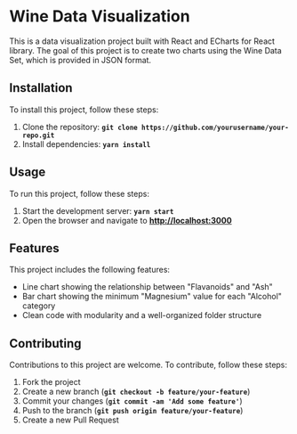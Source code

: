 # **Wine Data Visualization**

This is a data visualization project built with React and ECharts for React library. The goal of this project is to create two charts using the Wine Data Set, which is provided in JSON format.

## **Installation**

To install this project, follow these steps:

1. Clone the repository: **`git clone https://github.com/yourusername/your-repo.git`**
2. Install dependencies: **`yarn install`**

## **Usage**

To run this project, follow these steps:

1. Start the development server: **`yarn start`**
2. Open the browser and navigate to **[http://localhost:3000](http://localhost:3000/)**

## **Features**

This project includes the following features:

- Line chart showing the relationship between "Flavanoids" and "Ash"
- Bar chart showing the minimum "Magnesium" value for each "Alcohol" category
- Clean code with modularity and a well-organized folder structure

## **Contributing**

Contributions to this project are welcome. To contribute, follow these steps:

1. Fork the project
2. Create a new branch (**`git checkout -b feature/your-feature`**)
3. Commit your changes (**`git commit -am 'Add some feature'`**)
4. Push to the branch (**`git push origin feature/your-feature`**)
5. Create a new Pull Request
